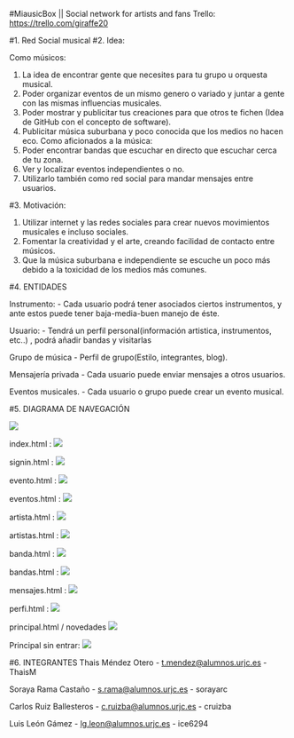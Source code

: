 
#MiausicBox || Social network for artists and fans
Trello: https://trello.com/giraffe20

#1. Red Social musical
#2. Idea:	
  
  
Como músicos:

1. La idea de encontrar gente que necesites para tu grupo u orquesta musical.
2. Poder organizar eventos de un mismo genero o variado y juntar a gente con las mismas influencias musicales.
3. Poder mostrar y publicitar tus creaciones para que otros te fichen (Idea de GitHub con el concepto de software).
4. Publicitar música suburbana y poco conocida que los medios no hacen eco.
Como aficionados a la música:
1. Poder encontrar bandas que escuchar en directo que escuchar cerca de tu zona.
2. Ver y localizar eventos independientes o no.
3. Utilizarlo también como red social para mandar mensajes entre usuarios.
	
#3. Motivación:
	
1. Utilizar internet y las redes sociales para crear nuevos movimientos musicales e incluso sociales.
2. Fomentar la creatividad y el arte, creando facilidad de contacto entre músicos.
3. Que la música suburbana e independiente se escuche un poco más debido a la toxicidad de los medios más comunes.

#4. ENTIDADES
  
Instrumento: - Cada usuario podrá tener asociados ciertos instrumentos, y ante estos puede tener baja-media-buen manejo de éste.

Usuario: - Tendrá un perfil personal(información artistica, instrumentos, etc..) , podrá añadir bandas y visitarlas

Grupo de música - Perfil de grupo(Estilo, integrantes, blog).

Mensajería privada - Cada usuario puede enviar mensajes a otros usuarios.

Eventos musicales. - Cada usuario o grupo puede crear un evento musical.

#5. DIAGRAMA DE NAVEGACIÓN

<img class="imageClass" src="https://github.com/cruizba/PracticaDAW/blob/master/capturas/Diagrama.jpg?raw=true" />
<br>

index.html :
<img class="imageClass" src="https://github.com/cruizba/PracticaDAW/blob/master/capturas/index.jpg?raw=true" />

signin.html :
<img class="imageClass" src="https://github.com/cruizba/PracticaDAW/blob/master/capturas/signin.jpg?raw=true" />

evento.html : 
<img class="imageClass" src="https://github.com/cruizba/PracticaDAW/blob/master/capturas/Evento.jpg?raw=true" />

eventos.html :
<img class="imageClass" src="https://github.com/cruizba/PracticaDAW/blob/master/capturas/Eventos.jpg?raw=true" />

artista.html :
<img class="imageClass" src="https://github.com/cruizba/PracticaDAW/blob/master/capturas/artista.jpg?raw=true" />

artistas.html :
<img class="imageClass" src="https://github.com/cruizba/PracticaDAW/blob/master/capturas/artistas.jpg?raw=true" />

banda.html :
<img class="imageClass" src="https://github.com/cruizba/PracticaDAW/blob/master/capturas/banda.jpg?raw=true" />

bandas.html :
<img class="imageClass" src="https://github.com/cruizba/PracticaDAW/blob/master/capturas/bandas.jpg?raw=true" />

mensajes.html : 
<img class="imageClass" src="https://github.com/cruizba/PracticaDAW/blob/master/capturas/mensajes.jpg?raw=true" />

perfi.html :
<img class="imageClass" src="https://github.com/cruizba/PracticaDAW/blob/master/capturas/perfil.jpg?raw=true" />

principal.html / novedades
<img class="imageClass" src="https://github.com/cruizba/PracticaDAW/blob/master/capturas/principal-novedades.jpg?raw=true" />

Principal sin entrar:
<img class="imageClass" src="https://github.com/cruizba/PracticaDAW/blob/master/capturas/principalSinLogin.jpg?raw=true" />








#6. INTEGRANTES
Thais Méndez Otero - t.mendez@alumnos.urjc.es - ThaisM

Soraya Rama Castaño - s.rama@alumnos.urjc.es - sorayarc

Carlos Ruiz Ballesteros - c.ruizba@alumnos.urjc.es - cruizba

Luis León Gámez - lg.leon@alumnos.urjc.es - ice6294
  
  
  
